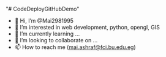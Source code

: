 
"# CodeDeployGitHubDemo"

- 👋 Hi, I’m @Mai2981995
- 👀 I’m interested in web development, python, opengl, GIS
- 🌱 I’m currently learning ...
- 💞️ I’m looking to collaborate on ...
- 📫 How to reach me (mai.ashraf@fci.bu.edu.eg) 

